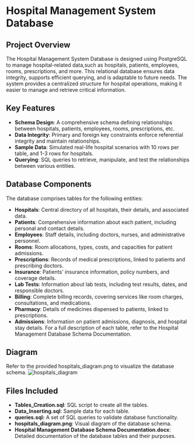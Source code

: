 # Hospital Management System Database
## Project Overview
The Hospital Management System Database is designed using PostgreSQL to manage hospital-related data,such as hospitals, patients, employees, rooms, prescriptions, and more. This relational database ensures data integrity, supports efficient querying, and is adaptable to future needs. The system provides a centralized structure for hospital operations, making it easier to manage and retrieve critical information.

## Key Features
* __Schema Design__: A comprehensive schema defining relationships between hospitals, patients, employees, rooms, prescriptions, etc.
* __Data Integrity__: Primary and foreign key constraints enforce referential integrity and maintain relationships.
* __Sample Data__: Simulated real-life hospital scenarios with 10 rows per table, and 1-3 rows for hospitals.
* __Querying__: SQL queries to retrieve, manipulate, and test the relationships between various entities.
  
## Database Components
The database comprises tables for the following entities:

* __Hospitals__: Central directory of all hospitals, their details, and associated data.
* __Patients__: Comprehensive information about each patient, including personal and contact details.
* __Employees__: Staff details, including doctors, nurses, and administrative personnel.
* __Rooms__: Room allocations, types, costs, and capacities for patient admissions.
* __Prescriptions__: Records of medical prescriptions, linked to patients and prescribing doctors.
* __Insurance__: Patients' insurance information, policy numbers, and coverage details.
* __Lab Tests__: Information about lab tests, including test results, dates, and responsible doctors.
* __Billing__: Complete billing records, covering services like room charges, consultations, and medications.
* __Pharmacy__: Details of medicines dispensed to patients, linked to prescriptions.
* __Admissions__: Information on patient admissions, diagnosis, and hospital stay details.
For a full description of each table, refer to the Hospital Management Database Schema Documentation.

## Diagram
Refer to the provided hospitals_diagram.png to visualize the database schema.
![hospitals_diagram](https://github.com/user-attachments/assets/e3598a8c-1ba3-461e-85f0-515ab39196c5)

## Files Included
* __Tables_Creation.sql__: SQL script to create all the tables.
* __Data_Inserting.sql__: Sample data for each table.
* __queries.sql:__ A set of SQL queries to validate database functionality.
* __hospitals_diagram.png__: Visual diagram of the database schema.
* __Hospital Management Database Schema Documentation.docx__: Detailed documentation of the database tables and their purposes.


